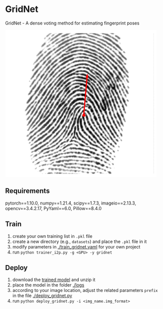 # GridNet
GridNet - A dense voting method for estimating fingerprint poses

![](./image_feature/pose_2d/gridnet4/1_1.png)

## Requirements
pytorch==1.10.0, numpy==1.21.4, scipy==1.7.3, imageio==2.13.3, opencv==3.4.2.17, PyYaml==6.0, Pillow==8.4.0

## Train
1. create your own training list in `.pkl` file
2. create a new directory (e.g., `datasets`) and place the `.pkl` file in it
3. modify parameters in [./train_gridnet.yaml](./train_gridnet.yaml) for your own project
4. run `python trainer_i2p.py -g <GPU> -y gridnet`

## Deploy
1. download the [trained model](https://cloud.tsinghua.edu.cn/f/685981cc0d2f4d48ad41/?dl=1) and unzip it
2. place the model in the folder [./logs](./logs)
3. according to your image location, adjust the related parameters `prefix` in the file [./deploy_gridnet.py](./deploy_gridnet.py)
4. run `python deploy_gridnet.py -i <img_name.img_format>`
